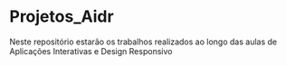# Projetos_Aidr
Neste repositório estarão os trabalhos realizados ao longo das aulas de Aplicações Interativas e Design Responsivo
